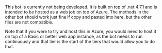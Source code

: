 This bot is currently not being developed. It is built on top of .net 4.7.1 and is intended to be hosted as a web job on top of Azure. The methods in the other bot should work just fine if copy and pasted into here, but the other files are not compatible.

Note that if you were to try and host this in Azure, you would need to host it on top of a Basic or better web app instance, as the bot needs to run continuously and that tier is the start of the tiers that would allow you to do that.